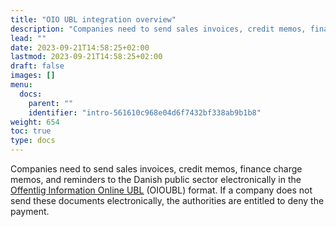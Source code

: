 ```yaml
---
title: "OIO UBL integration overview"
description: "Companies need to send sales invoices, credit memos, finance charge memos, and reminders to the Danish public sector electronically in the Offentlig Information Online UBL (OIOUBL) format."
lead: ""
date: 2023-09-21T14:58:25+02:00
lastmod: 2023-09-21T14:58:25+02:00
draft: false
images: []
menu:
  docs:
    parent: ""
    identifier: "intro-561610c968e04d6f7432bf338ab9b1b8"
weight: 654
toc: true
type: docs
---
```


Companies need to send sales invoices, credit memos, finance charge memos, and reminders to the Danish public sector electronically in the [<ins>Offentlig Information Online UBL<ins>](https://www.oioubl.info/classes/en/index.html) (OIOUBL) format. If a company does not send these documents electronically, the authorities are entitled to deny the payment. 
